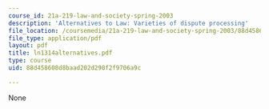 ```yaml
---
course_id: 21a-219-law-and-society-spring-2003
description: 'Alternatives to Law: Varieties of dispute processing'
file_location: /coursemedia/21a-219-law-and-society-spring-2003/88d458608d8baad202d290f2f9706a9c_ln1314alternatives.pdf
file_type: application/pdf
layout: pdf
title: ln1314alternatives.pdf
type: course
uid: 88d458608d8baad202d290f2f9706a9c

---
```

None